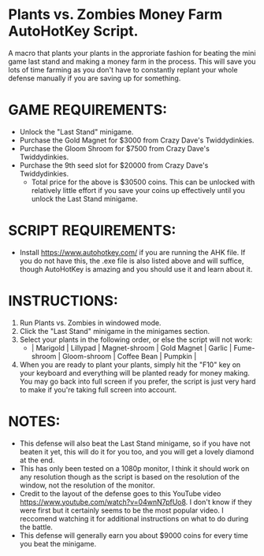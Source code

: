 # Plants vs. Zombies Money Farm AutoHotKey Script.
A macro that plants your plants in the approriate fashion for beating the mini game last stand and making a money farm in the process. This will save you lots of time farming as you don't have to constantly replant your whole defense manually if you are saving up for something.

# GAME REQUIREMENTS:
- Unlock the "Last Stand" minigame.
- Purchase the Gold Magnet for $3000 from Crazy Dave's Twiddydinkies.
- Purchase the Gloom Shroom for $7500 from Crazy Dave's Twiddydinkies.
- Purchase the 9th seed slot for $20000 from Crazy Dave's Twiddydinkies.
  - Total price for the above is $30500 coins. This can be unlocked with relatively little effort if you save your coins up effectively until you unlock the Last Stand             minigame.


# SCRIPT REQUIREMENTS:
- Install https://www.autohotkey.com/ if you are running the AHK file. If you do not have this, the .exe file is also listed above and will suffice, though AutoHotKey is amazing     and you should use it and learn about it.

# INSTRUCTIONS:
1. Run Plants vs. Zombies in windowed mode.
2. Click the "Last Stand" minigame in the minigames section.
3. Select your plants in the following order, or else the script will not work:
   - | Marigold | Lillypad | Magnet-shroom | Gold Magnet | Garlic | Fume-shroom | Gloom-shroom | Coffee Bean | Pumpkin |
4. When you are ready to plant your plants, simply hit the "F10" key on your keyboard and everything will be planted ready for money making. You may go back into full screen if you prefer, the script is just very hard to make if you're taking full screen into account.

# NOTES:
- This defense will also beat the Last Stand minigame, so if you have not beaten it yet, this will do it for you too, and you will get a lovely diamond at the end.
- This has only been tested on a 1080p monitor, I think it should work on any resolution though as the script is based on the resolution of the window, not the resolution of the     monitor.
- Credit to the layout of the defense goes to this YouTube video https://www.youtube.com/watch?v=04wnN7pfUo8. I don't know if they were first but it certainly seems to be the most   popular video. I reccomend watching it for additional instructions on what to do during the battle.
- This defense will generally earn you about $9000 coins for every time you beat the minigame.
